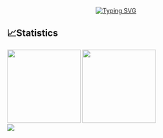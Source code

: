 <p align="center">
    <a href="https://git.io/typing-svg"><img src="https://readme-typing-svg.herokuapp.com?font=Fira+Code&weight=600&size=30&pause=1000&color=ACBAC7&center=true&vCenter=true&width=435&lines=Hi%2C+there!+I'm+Oreo." alt="Typing SVG" /></a>
</p>

## 📈Statistics
<div align="left">
    <img height="170px" src="https://github-readme-stats.vercel.app/api?username=Lee8150951" />
    <span>  </span>
    <img height="170px" src="https://github-readme-stats.vercel.app/api/top-langs/?username=Lee8150951&layout=compact&langs_count=8" />
    <span>  </span>
</div>
<div align="left">
    <img src="https://github-readme-streak-stats.herokuapp.com/?user=Lee8150951" />
</div>
<!--
**Lee8150951/Lee8150951** is a ✨ _special_ ✨ repository because its `README.md` (this file) appears on your GitHub profile.

Here are some ideas to get you started:

- 🔭 I’m currently working on ...
- 🌱 I’m currently learning ...
- 👯 I’m looking to collaborate on ...
- 🤔 I’m looking for help with ...
- 💬 Ask me about ...
- 📫 How to reach me: ...
- 😄 Pronouns: ...
- ⚡ Fun fact: ...
-->
